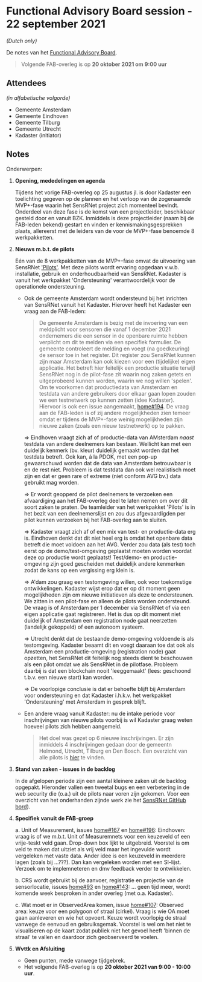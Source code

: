 # Functional Advisory Board session - 22 september 2021

_(Dutch only)_

De notes van het [Functional Advisory Board](../FAB.md).

> Volgende FAB-overleg is op **20 oktober 2021 om 9:00 uur**

## Attendees

_(in alfabetische volgorde)_

- Gemeente Amsterdam
- Gemeente Eindhoven
- Gemeente Tilburg
- Gemeente Utrecht
- Kadaster (initiator)

## Notes

Onderwerpen:

1. **Opening, mededelingen en agenda**
     
     Tijdens het vorige FAB-overleg op 25 augustus jl. is door Kadaster een toelichting gegeven op de plannen en het verloop van de zogenaamde MVP+-fase waarin het SensRNet project zich momenteel bevindt. Onderdeel van deze fase is de komst van een projectleider, beschikbaar gesteld door en vanuit BZK. Inmiddels is deze projectleider (naam bij de FAB-leden bekend) gestart en vinden er kennismakingsgesprekken plaats, allereerst met de leiders van de voor de MVP+-fase benoemde 8 werkpakketten.

2. **Nieuws m.b.t. de pilots**

     Eén van de 8 werkpakketten van de MVP+-fase omvat de uitvoering van SensRNet ['Pilots'](https://kadaster-labs.github.io/sensrnet-home/Pilots/). Met deze pilots wordt ervaring opgedaan v.w.b. installatie, gebruik en onderhoudbaarheid van SensRNet. Kadaster is vanuit het werkpakket 'Ondersteuning' verantwoordelijk voor de operationele ondersteuning. 
     
     - Ook de gemeente Amsterdam wordt ondersteund bij het inrichten van SensRNet vanuit het Kadaster. Hierover heeft het Kadaster een vraag aan de FAB-leden:
       
       > De gemeente Amsterdam is bezig met de invoering van een meldplicht voor sensoren die vanaf 1 december 2021 ondernemers die een sensor in de openbare ruimte hebben verplicht om dit te melden via een specifiek formulier. De gemeente controleert de melding en voegt (na goedkeuring) de sensor toe in het register. Dit register zou SensRNet kunnen zijn maar Amsterdam kan ook kiezen voor een (tijdelijke) eigen applicatie. Het betreft hier feitelijk een productie situatie terwijl SensRNet nog in de pilot-fase zit waarin nog zaken getets en uitgeprobeerd kunnen worden, waarin we nog willen 'spelen'. Om te voorkomen dat productiedata van Amsterdam en testdata van andere gebruikers door elkaar gaan lopen zouden we een testnetwerk op kunnen zetten (idee Kadaster). Hiervoor is ook een issue aangemaakt, [home#194](https://github.com/kadaster-labs/sensrnet-home/issues/194). De vraag aan de FAB-leden is of zij andere mogelijkheden zien temeer omdat er tijdens de MVP+-fase weinig mogelijkheden zijn nieuwe zaken (zoals een nieuw testnetwerk) op te pakken.
     
        => Eindhoven vraagt zich af of productie-data van AMsterdam _naast_ testdata van andere deelnemers kan bestaan. Wellicht kan met een duidelijk kenmerk (bv. kleur) duidelijk gemaakt worden dat het testdata betreft. Ook kan, á la PDOK, met een pop-up gewaarschuwd worden dat de data van Amsterdam betrouwbaar is en de rest niet. Probleem is dat testdata dan ook wel realistisch moet zijn en dat er geen rare of extreme (niet conform AVG bv.) data gebruikt mag worden.
       
        => Er wordt geopperd de pilot deelnemers te verzoeken een afvaardiging aan het FAB-overleg deel te laten nemen om over dit soort zaken te praten. De teamleider van het werkpakket 'Pilots' is in het bezit van een deelnemerslijst en zou dus afgevaardigden per pilot kunnen verzoeken bij het FAB-overleg aan te sluiten.
       
        => Kadaster vraagt zich af of een mix van test- en productie-data erg is. Eindhoven denkt dat dit niet heel erg is omdat het openbare data betreft die moet voldoen aan het AVG. Verder zou data (als test) toch eerst op de demo/test-omgeving geplaatst moeten worden voordat deze op productie wordt geplaatst! Test/demo- en productie-omgeving zijn goed gescheiden met duidelijk andere kenmerken zodat de kans op een vergissing erg klein is.
       
        => A'dam zou graag een testomgeving willen, ook voor toekomstige ontwikkelingen. Kadaster wijst erop dat er op dit moment geen mogelijkheden zijn om nieuwe initiatieven als deze te ondersteunen. We zitten in een pilot-fase en alleen de pilots worden ondersteund. De vraag is of Amsterdam per 1 december via SensRNet of via een eigen applicatie gaat registreren. Het is dus op dit moment niet duidelijk of Amsterdam een registration node gaat neerzetten (landelijk gekoppeld) of een autonoom systeem.
     
        => Utrecht denkt dat de bestaande demo-omgeving voldoende is als testomgeving. Kadaster beaamt dit en voegt daaraan toe dat ook als Amsterdam een productie-omgeving (registration node) gaat opzetten, het SensRNet dit feitelijk nog steeds dient te beschouwen als een pilot omdat we als SensRNet in de pilotfase. Probleem daarbij is dat een blockchain nooit 'leeggemaakt' (lees: geschoond t.b.v. een nieuwe start) kan worden.
    
        => De voorlopige conclusie is dat er behoefte blijft bij Amsterdam voor ondersteuning en dat Kadaster i.h.k.v. het werkpakket 'Ondersteuning' met Amsterdam in gesprek blijft.
    
     - Een andere vraag vanuit Kadaster: nu de intake periode voor inschrijvingen van nieuwe pilots voorbij is wil Kadaster graag weten hoeveel pilots zich hebben aangemeld.
     
       > Het doel was gezet op 6 nieuwe inschrijvingen. Er zijn inmiddels 4 inschrijvingen gedaan door de gemeentn Helmond, Utrecht, Tilburg en Den Bosch. Een overzicht van alle pilots is [hier](https://kadaster-labs.github.io/sensrnet-home/Pilots/) te vinden.
    
          
3. **Stand van zaken - issues in de backlog**
   
     In de afgelopen periode zijn een aantal kleinere zaken uit de backlog opgepakt. Hieronder vallen een tweetal bugs en een verbetering in de web security die (o.a.) uit de pilots naar voren zijn gekomen. Voor een overzicht van het onderhanden zijnde werk zie het [SensRNet GitHub bord](https://github.com/orgs/kadaster-labs/projects/1)).
     
   
4. **Specifiek vanuit de FAB-groep**
   
     a. Unit of Measurement, issues [home#167](https://github.com/kadaster-labs/sensrnet-home/issues/167) en [home#196](https://github.com/kadaster-labs/sensrnet-home/issues/196):
     Eindhoven: vraag is of we m.b.t. Unit of Measuremnets voor een keuzeveld of een vrije-teskt veld gaan. Drop-down box lijkt te uitgebreid. Voorstel is om veld te maken dat uitziet als vrij veld maar het ingevulde wordt vergeleken met vaste data. Ander idee is een keuzeveld in meerdere lagen (zoals bij ...???). Dan kan vergeleken worden met een SI-lijst. Verzoek om te implemneteren en dmv feedback verder te ontwikkelen.     
     
     b. CRS wordt gebruikt bij de aanvoer, registratie en projectie van de sensorlocatie, issues [home#93](https://github.com/kadaster-labs/sensrnet-home/issues/93) en [home#143](https://github.com/kadaster-labs/sensrnet-home/issues/143):
... geen tijd meer, wordt komende week besproken in ander overleg (met o.a. Kadaster).     
     
     c. Wat moet er in ObservedArea komen, issue [home#107](https://github.com/kadaster-labs/sensrnet-home/issues/107):
     Observed area: keuze voor een polygoon of straal (cirkel). Vraag is wie OA moet gaan aanleveren en wie het opvoert. Keuze wordt voorlopig de straal vanwege de eenvoud en gebruiksgemak. Voorstel is wel om het niet te visualiseren op de kaart zodat publiek niet het gevoel heeft 'binnen de straal' te vallen en daardoor zich geobserveerd te voelen.


5. **Wvttk en Afsluiting**
   
     - Geen punten, mede vanwege tijdgebrek.
     - Het volgende FAB-overleg is op **20 oktober 2021 van 9:00 - 10:00 uur**.
